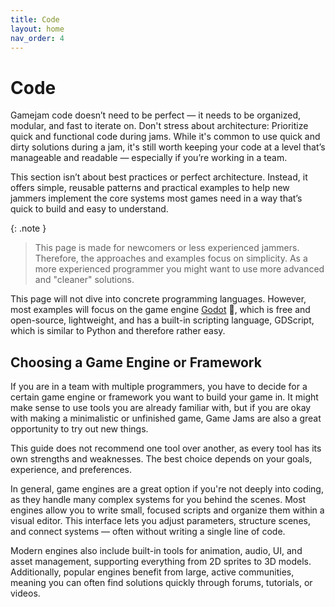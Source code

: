 ```yaml
---
title: Code
layout: home
nav_order: 4
---
```


# Code
Gamejam code doesn’t need to be perfect — it needs to be organized, modular, and fast to iterate on. Don't stress about architecture: Prioritize quick and functional code during jams. While it's common to use quick and dirty solutions during a jam, it's still worth keeping your code at a level that’s manageable and readable — especially if you’re working in a team.

This section isn’t about best practices or perfect architecture. Instead, it offers simple, reusable patterns and practical examples to help new jammers implement the core systems most games need in a way that’s quick to build and easy to understand. 

{: .note }
> This page is made for newcomers or less experienced jammers. Therefore, the approaches and examples focus on simplicity. As a more experienced programmer you might want to use more advanced and "cleaner" solutions.

This page will not dive into concrete programming languages. However, most examples will focus on the game engine [Godot](https://godotengine.org) 🤖, which is free and open-source, lightweight, and has a built-in scripting language, GDScript, which is similar to Python and therefore rather easy. 

## Choosing a Game Engine or Framework
If you are in a team with multiple programmers, you have to decide for a certain game engine or framework you want to build your game in. It might make sense to use tools you are already familiar with, but if you are okay with making a minimalistic or unfinished game, Game Jams are also a great opportunity to try out new things. 

This guide does not recommend one tool over another, as every tool has its own strengths and weaknesses. The best choice depends on your goals, experience, and preferences.

In general, game engines are a great option if you're not deeply into coding, as they handle many complex systems for you behind the scenes. Most engines allow you to write small, focused scripts and organize them within a visual editor. This interface lets you adjust parameters, structure scenes, and connect systems — often without writing a single line of code.

Modern engines also include built-in tools for animation, audio, UI, and asset management, supporting everything from 2D sprites to 3D models. Additionally, popular engines benefit from large, active communities, meaning you can often find solutions quickly through forums, tutorials, or videos.